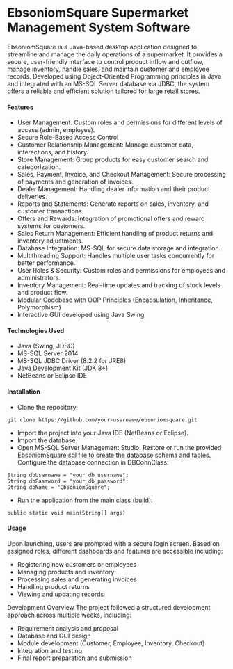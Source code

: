 # EbsoniomSquare Supermarket Management System Software
EbsoniomSquare is a Java-based desktop application designed to streamline and manage the daily operations of a supermarket. It provides a secure, user-friendly interface to control product inflow and outflow, manage inventory, handle sales, and maintain customer and employee records. Developed using Object-Oriented Programming principles in Java and integrated with an MS-SQL Server database via JDBC, the system offers a reliable and efficient solution tailored for large retail stores.

#### Features 
- User Management: Custom roles and permissions for different levels of access (admin, employee).
- Secure Role-Based Access Control
- Customer Relationship Management: Manage customer data, interactions, and history.
- Store Management: Group products for easy customer search and categorization.
- Sales, Payment, Invoice, and Checkout Management: Secure processing of payments and generation of invoices.
- Dealer Management: Handling dealer information and their product deliveries.
- Reports and Statements: Generate reports on sales, inventory, and customer transactions.
- Offers and Rewards: Integration of promotional offers and reward systems for customers.
- Sales Return Management: Efficient handling of product returns and inventory adjustments.
- Database Integration: MS-SQL for secure data storage and integration.
- Multithreading Support: Handles multiple user tasks concurrently for better performance.
- User Roles & Security: Custom roles and permissions for employees and administrators.
- Inventory Management: Real-time updates and tracking of stock levels and product flow.
- Modular Codebase with OOP Principles (Encapsulation, Inheritance, Polymorphism)
- Interactive GUI developed using Java Swing

#### Technologies Used
- Java (Swing, JDBC)
- MS-SQL Server 2014
- MS-SQL JDBC Driver (8.2.2 for JRE8)
- Java Development Kit (JDK 8+)
- NetBeans or Eclipse IDE

#### Installation
- Clone the repository:
```
git clone https://github.com/your-username/ebsoniomsquare.git
```
- Import the project into your Java IDE (NetBeans or Eclipse).
- Import the database:
- Open MS-SQL Server Management Studio.
  Restore or run the provided EbsoniomSquare.sql file to create the database schema and tables.
  Configure the database connection in DBConnClass:

```
String dbUsername = "your_db_username";
String dbPassword = "your_db_password";
String dbName = "EbsoniomSquare";
```

- Run the application from the main class (build):
```
public static void main(String[] args)
```

#### Usage
Upon launching, users are prompted with a secure login screen. Based on assigned roles, different dashboards and features are accessible including:
- Registering new customers or employees
- Managing products and inventory
- Processing sales and generating invoices
- Handling product returns
- Viewing and updating records

Development Overview
The project followed a structured development approach across multiple weeks, including:
- Requirement analysis and proposal
- Database and GUI design
- Module development (Customer, Employee, Inventory, Checkout)
- Integration and testing
- Final report preparation and submission
